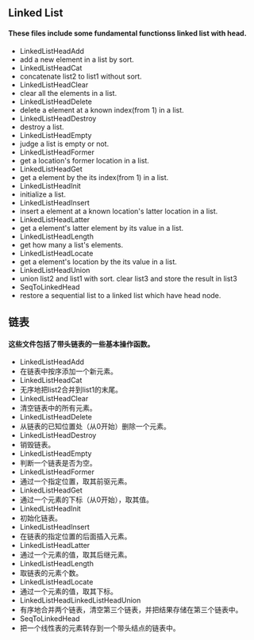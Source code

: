 ## Linked List
#### These files include some  fundamental functionss linked list with head.
- LinkedListHeadAdd
 - add a new element in a list by sort.
- LinkedListHeadCat
 - concatenate list2 to list1 without sort.
- LinkedListHeadClear
 - clear all the elements in a list.
- LinkedListHeadDelete
 - delete a element at a known index(from 1) in a list.
- LinkedListHeadDestroy
 - destroy a list.
- LinkedListHeadEmpty
 - judge a list is empty or not.
- LinkedListHeadFormer
 - get a location's former location in a list.
- LinkedListHeadGet
 - get a element by the its index(from 1) in a list.
- LinkedListHeadInit
 - initialize a list.
- LinkedListHeadInsert
 - insert a element at a known location's latter location in a list.
- LinkedListHeadLatter
 - get a element's latter element by its value in a list.
- LinkedListHeadLength
 - get how many a list's elements.
- LinkedListHeadLocate
 - get a element's location by the its value in a list.
- LinkedListHeadUnion
 - union list2 and list1 with sort. clear list3 and store the result in list3
- SeqToLinkedHead
 - restore a sequential list to a linked list which have head node.

## 链表
#### 这些文件包括了带头链表的一些基本操作函数。

- LinkedListHeadAdd
 - 在链表中按序添加一个新元素。
- LinkedListHeadCat
 - 无序地把list2合并到list1的末尾。
- LinkedListHeadClear
 - 清空链表中的所有元素。
- LinkedListHeadDelete
 - 从链表的已知位置处（从0开始）删除一个元素。
- LinkedListHeadDestroy
 - 销毁链表。
- LinkedListHeadEmpty
 - 判断一个链表是否为空。
- LinkedListHeadFormer
 - 通过一个指定位置，取其前驱元素。
- LinkedListHeadGet
 - 通过一个元素的下标（从0开始），取其值。
- LinkedListHeadInit
 - 初始化链表。
- LinkedListHeadInsert
 - 在链表的指定位置的后面插入元素。
- LinkedListHeadLatter
 - 通过一个元素的值，取其后继元素。
- LinkedListHeadLength
 - 取链表的元素个数。
- LinkedListHeadLocate
 - 通过一个元素的值，取其下标。
- LinkedListHeadLinkedListHeadUnion
 - 有序地合并两个链表，清空第三个链表，并把结果存储在第三个链表中。
- SeqToLinkedHead
 - 把一个线性表的元素转存到一个带头结点的链表中。
